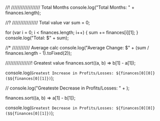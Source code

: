 
//! ////////////////// Total Months
console.log("Total Months: " + finances.length);


//? //////////////// Total value
var sum = 0;

for (var i = 0; i < finances.length; i++) {
  sum += finances[i][1];
}
console.log("Total: $" + sum);


//* /////////// Average calc
console.log("Average Change: $" + (sum / finances.length - 1).toFixed(2));


////////////////! Greatest value
finances.sort((a, b) => b[1] - a[1]);

console.log(`Greatest Increase in Profits/Losses: ${finances[0][0]} ($${finances[0][1]})`);


// console.log("Greateste Decrease in Profits/Losses: " + );

finances.sort((a, b) => a[1] - b[1]);

console.log(`Greatest Decrease in Profits/Losses: ${finances[0][0]} ($${finances[0][1]})`);
